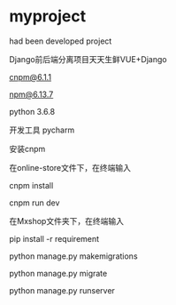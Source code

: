 # myproject
 had been developed project


Django前后端分离项目天天生鲜VUE+Django

cnpm@6.1.1

npm@6.13.7

python 3.6.8

开发工具 pycharm


安装cnpm

在online-store文件下，在终端输入

cnpm install

cnpm run dev


在Mxshop文件夹下，在终端输入

pip install -r requirement

python manage.py makemigrations

python manage.py migrate

python manage.py runserver


